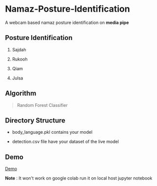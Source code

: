 # Namaz-Posture-Identification
A webcam based namaz posture identification on **media pipe**
## Posture Identification

1. Sajdah

2. Rukooh

3. Qiam

4. Julsa

## Algorithm

> Random Forest Classifier

## Directory Structure

* body_language.pkl contains your model

* detection.csv file have your dataset of the live model

## Demo

[Demo](https://drive.google.com/file/d/1AjiqrXHDrsBTGc1CLXA01VRnfJ79W3Nv/view)

**Note** : It won't work on google colab run it on local host jupyter notebook

